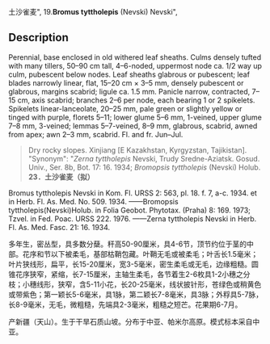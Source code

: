 土沙雀麦",
19.**Bromus tyttholepis** (Nevski) Nevski",

## Description
Perennial, base enclosed in old withered leaf sheaths. Culms densely tufted with many tillers, 50–90 cm tall, 4–6-noded, uppermost node ca. 1/2 way up culm, pubescent below nodes. Leaf sheaths glabrous or pubescent; leaf blades narrowly linear, flat, 15–20 cm × 3–5 mm, densely pubescent or glabrous, margins scabrid; ligule ca. 1.5 mm. Panicle narrow, contracted, 7–15 cm, axis scabrid; branches 2–6 per node, each bearing 1 or 2 spikelets. Spikelets linear-lanceolate, 20–25 mm, pale green or slightly yellow or tinged with purple, florets 5–11; lower glume 5–6 mm, 1-veined, upper glume 7–8 mm, 3-veined; lemmas 5–7-veined, 8–9 mm, glabrous, scabrid, awned from apex; awn 2–3 mm, scabrid. Fl. and fr. Jun–Jul.

> Dry rocky slopes. Xinjiang [E Kazakhstan, Kyrgyzstan, Tajikistan].
  "Synonym": "*Zerna tyttholepis* Nevski, Trudy Sredne-Aziatsk. Gosud. Univ., Ser. 8b, Bot. 17: 16. 1934; *Bromopsis tyttholepis* (Nevski) Holub.
**23．土沙雀麦（拟）**

Bromus tyttholepis Nevski in Kom. Fl. URSS 2: 563, pl. 18. f. 7, a-c. 1934. et in Herb. Fl. As. Med. No. 509. 1934. ——Bromopsis tyttholepis(Nevski)Holub. in Folia Geobot. Phytotax. (Praha) 8: 169. 1973; Tzvel. in Fed. Poac. URSS 222. 1976. ——Zerna tyttholepis Nevski in Herb. Fl. As. Med. Fasc. 21: 16. 1934.

多年生，密丛型，具多数分蘖。秆高50-90厘米，具4-6节，顶节约位于茎的中部。花序和节以下被柔毛，基部枯鞘包藏。叶鞘无毛或被柔毛；叶舌长1.5毫米；叶片狭线形，扁平，长15-20厘米，宽3-5毫米，密生柔毛或无毛，边缘粗糙。圆锥花序狭窄，紧缩，长7-15厘米，主轴生柔毛，各节着生2-6枚具1-2小穗之分枝；小穗线形，狭窄，含5-11小花，长20-25毫米，线状披针形，苍绿色或稍黄色或带紫色；第一颖长5-6毫米，具1脉，第二颖长7-8毫米，具3脉；外稃具5-7脉，长8-9毫米，无毛，微粗糙，先端具2-3毫米，粗糙之短芒。花果期6-7月。

产新疆（天山）。生于干旱石质山坡。分布于中亚、帕米尔高原。模式标本采自中亚。
